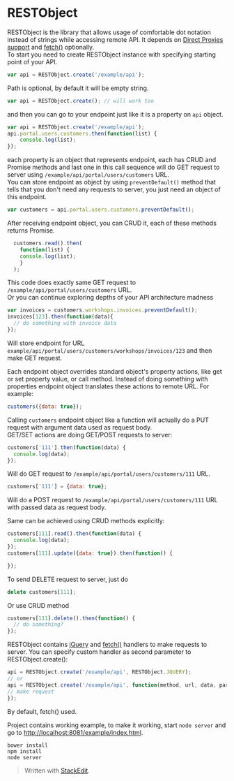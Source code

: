 # RESTObject

RESTObject is the library that allows usage of comfortable dot notation instead of strings while accessing remote API. It depends on [Direct Proxies support](http://caniuse.com/proxy) and [fetch()](http://caniuse.com/fetch) optionally.   
To start you need to create RESTObject instance with specifying starting point of your API.  
```javascript
var api = RESTObject.create('/example/api');
```
Path is optional, by default it will be empty string.  
```javascript
var api = RESTObject.create(); // will work too
```
and then you can go to your endpoint just like it is a property on `api` object.  
```javascript
var api = RESTObject.create('/example/api');
api.portal.users.customers.then(function(list) {
	console.log(list);
});
```
each property is an object that represents endpoint, each has CRUD and Promise methods and last one in this call sequence will do GET request to server using `/example/api/portal/users/customers` URL.  
You can store endpoint as object by using `preventDefault()` method that tells that you don't need any requests to server, you just need an object of this endpoint.   
```javascript
var customers = api.portal.users.customers.preventDefault();
```
After receiving endpoint object, you can CRUD it, each of these methods returns Promise.  
```javascript
  customers.read().then(
    function(list) {
    console.log(list);
    }
  );
```
This code does exactly same GET request to `/example/api/portal/users/customers` URL.  
Or you can continue exploring depths of your API architecture madness  
```javascript
var invoices = customers.workshops.invoices.preventDefault();
invoices[123].then(function(data){
  // do something with invoice data
});
```
Will store endpoint for URL `example/api/portal/users/customers/workshops/invoices/123` and then make GET request.  
  
Each endpoint object overrides standard object's property actions, like get or set property value, or call method. Instead of doing something with properties endpoint object translates these actions to remote URL. For example:  
```javascript
customers({data: true});
```
Calling `customers` endpoint object like a function will actually do a PUT request with argument data used as request body.  
GET/SET actions are doing GET/POST requests to server:  
```javascript
customers['111'].then(function(data) {
  console.log(data);
});
```
Will do GET request to `/example/api/portal/users/customers/111` URL.  
```javascript
customers['111'] = {data: true};
```
Will do a POST request to `/example/api/portal/users/customers/111` URL with passed data as request body.  
  
Same can be achieved using CRUD methods explicitly:  
```javascript
customers[111].read().then(function(data) {
  console.log(data);
});
customers[111].update({data: true}).then(function() {

});
```
To send DELETE request to server, just do  
```javascript
delete customers[111];
```
Or use CRUD method  
```javascript
customers[111].delete().then(function() {
  // do something?
});
```

RESTObject contains [jQuery](http://api.jquery.com/jquery.ajax/) and [fetch()](https://developer.mozilla.org/en-US/docs/Web/API/Fetch_API/Using_Fetch) handlers to make requests to server. You can specify custom handler as second parameter to RESTObject.create():
```javascript
api = RESTObject.create('/example/api', RESTObject.JQUERY);
// or 
api = RESTObject.create('/example/api', function(method, url, data, params, deferred) {
// make request
});
```
By default, fetch() used.
  
Project contains working example, to make it working, start `node server` and go to [http://localhost:8081/example/index.html](http://localhost:8081/example/index.html).
```
bower install
npm install
node server
```




> Written with [StackEdit](https://stackedit.io/).